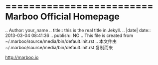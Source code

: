 =========================
Marboo Official Homepage
=========================

.. Author: your_name 
.. title:: this is the real title in Jekyll.
.. |date| date:: 2013-03-04 08:41:36
.. publish:: NO
..  This file is created from ~/.marboo/source/media/bin/default.init.rst
.. 本文件由 ~/.marboo/source/media/bin/default.init.rst 复制而来

http://marboo.io
